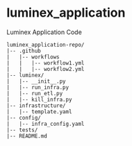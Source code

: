 # luminex_application
Luminex Application Code



~~~
luminex_application-repo/
|-- .github
|   |-- workflows
|   |   |-- workflow1.yml
|   |   |-- workflow2.yml
|-- luminex/
|   |-- __init__.py
|   |-- run_infra.py
|   |-- run_etl.py
|   |-- kill_infra.py
|-- infrastructure/
|   |-- template.yaml
|-- config/
|   |-- infra_config.yaml
|-- tests/
|-- README.md
~~~

